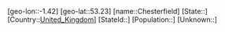 ﻿---
location: [53.23,-1.42]
type: City
tags:
- geo/City


SpocWebEntityId: 29580
isDeleted: false
confidential: public

---
[geo-lon::-1.42]
[geo-lat::53.23]
[name::Chesterfield]
[State::]
[Country::[United_Kingdom](geo/Continent/Europe/United_Kingdom.md)]
[StateId::]
[Population::]
[Unknown::]

